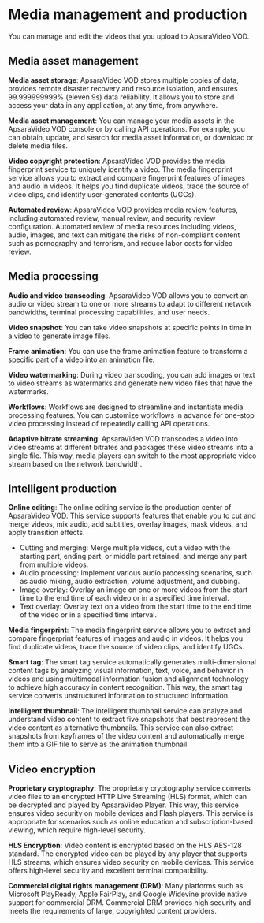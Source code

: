 # Media management and production

You can manage and edit the videos that you upload to ApsaraVideo VOD.

## Media asset management

**Media asset storage**: ApsaraVideo VOD stores multiple copies of data, provides remote disaster recovery and resource isolation, and ensures 99.999999999% \(eleven 9s\) data reliability. It allows you to store and access your data in any application, at any time, from anywhere.

**Media asset management**: You can manage your media assets in the ApsaraVideo VOD console or by calling API operations. For example, you can obtain, update, and search for media asset information, or download or delete media files.

**Video copyright protection**: ApsaraVideo VOD provides the media fingerprint service to uniquely identify a video. The media fingerprint service allows you to extract and compare fingerprint features of images and audio in videos. It helps you find duplicate videos, trace the source of video clips, and identify user-generated contents \(UGCs\).

**Automated review**: ApsaraVideo VOD provides media review features, including automated review, manual review, and security review configuration. Automated review of media resources including videos, audio, images, and text can mitigate the risks of non-compliant content such as pornography and terrorism, and reduce labor costs for video review.

## Media processing

**Audio and video transcoding**: ApsaraVideo VOD allows you to convert an audio or video stream to one or more streams to adapt to different network bandwidths, terminal processing capabilities, and user needs.

**Video snapshot**: You can take video snapshots at specific points in time in a video to generate image files.

**Frame animation**: You can use the frame animation feature to transform a specific part of a video into an animation file.

**Video watermarking**: During video transcoding, you can add images or text to video streams as watermarks and generate new video files that have the watermarks.

**Workflows**: Workflows are designed to streamline and instantiate media processing features. You can customize workflows in advance for one-stop video processing instead of repeatedly calling API operations.

**Adaptive bitrate streaming**: ApsaraVideo VOD transcodes a video into video streams at different bitrates and packages these video streams into a single file. This way, media players can switch to the most appropriate video stream based on the network bandwidth.

## Intelligent production

**Online editing**: The online editing service is the production center of ApsaraVideo VOD. This service supports features that enable you to cut and merge videos, mix audio, add subtitles, overlay images, mask videos, and apply transition effects.

-   Cutting and merging: Merge multiple videos, cut a video with the starting part, ending part, or middle part retained, and merge any part from multiple videos.
-   Audio processing: Implement various audio processing scenarios, such as audio mixing, audio extraction, volume adjustment, and dubbing.
-   Image overlay: Overlay an image on one or more videos from the start time to the end time of each video or in a specified time interval.
-   Text overlay: Overlay text on a video from the start time to the end time of the video or in a specified time interval.

**Media fingerprint**: The media fingerprint service allows you to extract and compare fingerprint features of images and audio in videos. It helps you find duplicate videos, trace the source of video clips, and identify UGCs.

**Smart tag**: The smart tag service automatically generates multi-dimensional content tags by analyzing visual information, text, voice, and behavior in videos and using multimodal information fusion and alignment technology to achieve high accuracy in content recognition. This way, the smart tag service converts unstructured information to structured information.

**Intelligent thumbnail**: The intelligent thumbnail service can analyze and understand video content to extract five snapshots that best represent the video content as alternative thumbnails. This service can also extract snapshots from keyframes of the video content and automatically merge them into a GIF file to serve as the animation thumbnail.

## Video encryption

**Proprietary cryptography**: The proprietary cryptography service converts video files to an encrypted HTTP Live Streaming \(HLS\) format, which can be decrypted and played by ApsaraVideo Player. This way, this service ensures video security on mobile devices and Flash players. This service is appropriate for scenarios such as online education and subscription-based viewing, which require high-level security.

**HLS Encryption**: Video content is encrypted based on the HLS AES-128 standard. The encrypted video can be played by any player that supports HLS streams, which ensures video security on mobile devices. This service offers high-level security and excellent terminal compatibility.

**Commercial digital rights management \(DRM\)**: Many platforms such as Microsoft PlayReady, Apple FairPlay, and Google Widevine provide native support for commercial DRM. Commercial DRM provides high security and meets the requirements of large, copyrighted content providers.

